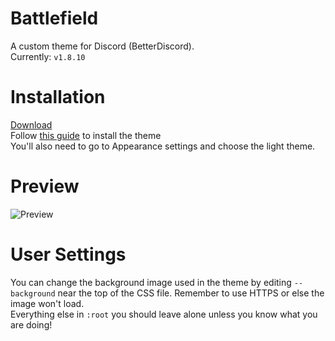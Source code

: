# Battlefield
A custom theme for Discord (BetterDiscord).  
Currently: `v1.8.10`

# Installation
[Download](https://raw.githubusercontent.com/TakosThings/battlefield/master/battlefield.theme.css)  
Follow [this guide](https://betterdocs.net/install_theme.html) to install the theme  
You'll also need to go to Appearance settings and choose the light theme.

# Preview
![Preview](https://i.imgur.com/JqvVw5k.jpg)

# User Settings
You can change the background image used in the theme by editing `--background` near the top of the CSS file. Remember to use HTTPS or else the image won't load.  
Everything else in `:root` you should leave alone unless you know what you are doing!